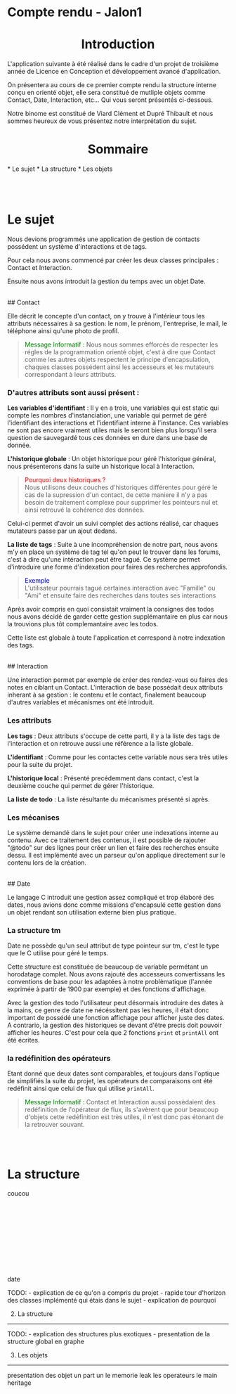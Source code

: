 # Compte rendu - Jalon1

<h1><center> Introduction </center></h1>
L'application suivante à été réalisé dans le cadre d'un projet de troisième année de Licence en Conception et développement avancé d'application.

On présentera au cours de ce premier compte rendu la structure interne conçu en orienté objet, elle sera constitué de mutliple objets comme Contact, Date, Interaction, etc... Qui vous seront présentés ci-dessous.

Notre binome est constitué de Viard Clément et Dupré Thibault et nous sommes heureux de vous présentez notre interprétation du sujet.

<h1><center> Sommaire </center></h1>
* Le sujet
* La structure
* Les objets
<br/><br/>
<br/><br/>

# Le sujet

Nous devions programmés une application de gestion de contacts possédent un système d'interactions et de tags.

Pour cela nous avons commencé par créer les deux classes principales : Contact et Interaction.

Ensuite nous avons introduit la gestion du temps avec un objet Date.

<br/>
## Contact

Elle décrit le concepte d'un contact, on y trouve à l'intérieur tous les attributs nécessaires à sa gestion: le nom, le prénom, l'entreprise, le mail, le téléphone ainsi qu'une photo de profil.

> <span style="color:green"> Message Informatif :</span> Nous nous sommes efforcés de respecter les régles de la programmation orienté objet, c'est à dire que Contact comme les autres objets respectent le principe d'encapsulation, chaques classes possédent ainsi les accesseurs et les mutateurs correspondant à leurs attributs.

### D'autres attributs sont aussi présent :

**Les variables d'identifiant** : Il y en a trois, une variables qui est static qui compte les nombres d'instanciation, une variable qui permet de géré l'identifiant des interactions et l'identifiant interne à l'instance.
Ces variables ne sont pas encore vraiment utiles mais le seront bien plus lorsqu'il sera question de sauvegardé tous ces données en dure dans une base de donnée.

**L'historique globale** : Un objet historique pour géré l'historique général, nous présenterons dans la suite un historique local à Interaction.

> <span style="color:red"> Pourquoi deux historiques ?</span><br/>Nous utilisons deux couches d'historiques différentes pour géré le cas de la supression d'un contact, de cette maniere il n'y a pas besoin de traitement complexe pour supprimer les pointeurs nul et ainsi retrouvé la cohérence des données.

Celui-ci permet d'avoir un suivi complet des actions réalisé, car chaques mutateurs passe par un ajout dedans.

**La liste de tags** : Suite à une incompréhension de notre part, nous avons m'y en place un système de tag tel qu'on peut le trouver dans les forums, c'est à dire qu'une intéraction peut être tagué. Ce système permet d'introduire une forme d'indexation pour faires des recherches approfondis.

> <span style="color:blue"> Exemple </span><br/> L'utilisateur pourrais tagué certaines interaction avec "Famille" ou "Ami" et ensuite faire des recherches dans toutes ses interactions

Après avoir compris en quoi consistait vraiment la consignes des todos nous avons décidé de garder cette gestion supplémantaire en plus car nous la trouvions plus tôt complemantaire avec les todos.

Cette liste est globale à toute l'application et correspond à notre indexation des tags.

<br/>
## Interaction

Une interaction permet par exemple de créer des rendez-vous ou faires des notes en ciblant un Contact. L'interaction de base possédait deux attributs inherant à sa gestion : le contenu et le contact, finalement beaucoup d'autres variables et mécanismes ont été introduit.

### Les attributs

**Les tags** : Deux attributs s'occupe de cette parti, il y a la liste des tags de l'interaction et on retrouve aussi une référence a la liste globale.

**L'identifiant** : Comme pour les contactes cette variable nous sera très utiles pour la suite du projet.

**L'historique local** : Présenté precédemment dans contact, c'est la deuxième couche qui permet de gérer l'historique.

**La liste de todo** : La liste résultante du mécanismes présenté si après.

### Les mécanises

Le système demandé dans le sujet pour créer une indexations interne au contenu. Avec ce traitement des contenus, il est possible de rajouter "@todo" sur des lignes pour créer un lien et faire des recherches ensuite dessu. Il est implémenté avec un parseur qu'on applique directement sur le contenu lors de la création.  

<br/>
## Date

Le langage C introduit une gestion assez compliqué et trop élaboré des dates, nous avions donc comme missions d'encapsulé cette gestion dans un objet rendant son utilisation externe bien plus pratique.

### La structure tm

Date ne possède qu'un seul attribut de type pointeur sur tm, c'est le type que le C utilise pour géré le temps.

Cette structure est constituée de beaucoup de variable permétant un horodatage complet. Nous avons rajouté des accesseurs convertissans les conventions de base pour les adaptées à notre problèmatique (l'année exprimée à partir de 1900 par exemple) et des fonctions d'affichage.

Avec la gestion des todo l'utilisateur peut désormais introduire des dates à la mains, ce genre de date ne nécéssitent pas les heures, il était donc important de possédé une fonction affichage pour afficher juste des dates. A contrario, la gestion des historiques se devant d'être precis doit pouvoir afficher les heures. C'est pour cela que 2 fonctions `print` et `printAll` ont été écrites.

### la redéfinition des opérateurs

Etant donné que deux dates sont comparables, et toujours dans l'optique de simplifiés la suite du projet, les opérateurs de comparaisons ont été redéfinit ainsi que celui de flux qui utilise `printAll`.

> <span style="color:green"> Message Informatif :</span> Contact et Interaction aussi possèdaient des redéfinition de l'opérateur de flux, ils s'avèrent que pour beaucoup d'objets cette redéfinition est très utiles, il n'est donc pas étonant de la retrouver souvant.

<br/><br/>
# La structure

coucou





<br/><br/><br/><br/><br/><br/>

<br/><br/>

date



TODO:
    - explication de ce qu'on a compris du projet
    - rapide tour d'horizon des classes implémenté qui étais dans le sujet
    - explication de pourquoi

2. La structure
---------------

TODO:
    - explication des structures plus exotiques
    - presentation de la structure global en graphe

3. Les objets
-------------

presentation des objet un part un
le memorie leak
les operateurs
le main
heritage
